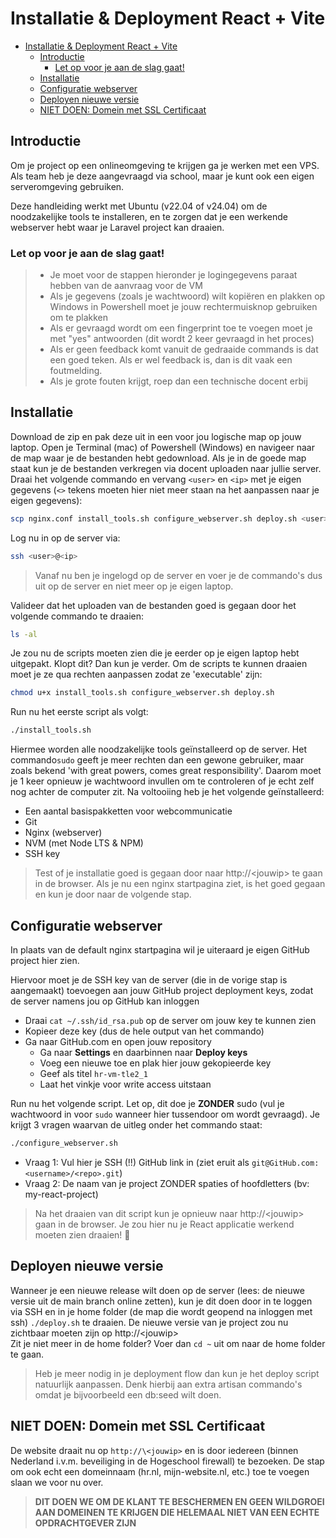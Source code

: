 # Installatie & Deployment React + Vite

- [Installatie \& Deployment React + Vite](#installatie--deployment-react--vite)
  - [Introductie](#introductie)
    - [Let op voor je aan de slag gaat!](#let-op-voor-je-aan-de-slag-gaat)
  - [Installatie](#installatie)
  - [Configuratie webserver](#configuratie-webserver)
  - [Deployen nieuwe versie](#deployen-nieuwe-versie)
  - [NIET DOEN: Domein met SSL Certificaat](#niet-doen-domein-met-ssl-certificaat)

## Introductie

Om je project op een onlineomgeving te krijgen ga je werken met een VPS. Als team heb je deze aangevraagd via school,
maar je kunt ook een eigen serveromgeving gebruiken.

Deze handleiding werkt met Ubuntu (v22.04 of v24.04) om de noodzakelijke tools te installeren, en te zorgen dat je een
werkende webserver hebt waar je Laravel project kan draaien.

### Let op voor je aan de slag gaat!

> - Je moet voor de stappen hieronder je logingegevens paraat hebben van de aanvraag voor de VM
> - Als je gegevens (zoals je wachtwoord) wilt kopiëren en plakken op Windows in Powershell moet je jouw rechtermuisknop
>   gebruiken om te plakken
> - Als er gevraagd wordt om een fingerprint toe te voegen moet je met "yes" antwoorden (dit wordt 2 keer gevraagd in
>   het proces)
> - Als er geen feedback komt vanuit de gedraaide commands is dat een goed teken. Als er wel feedback is, dan is dit
>   vaak een foutmelding.
> - Als je grote fouten krijgt, roep dan een technische docent erbij

## Installatie

Download de zip en pak deze uit in een voor jou logische map op jouw laptop. Open je Terminal (mac) of Powershell
(Windows) en navigeer naar de map waar je de bestanden hebt gedownload. Als je in de goede map staat kun je de bestanden
verkregen via docent uploaden naar jullie server. Draai het volgende commando en vervang `<user>` en `<ip>` met je eigen
gegevens (`<>` tekens moeten hier niet meer staan na het aanpassen naar je eigen gegevens):

```bash
scp nginx.conf install_tools.sh configure_webserver.sh deploy.sh <user>@<ip>:~/
```

Log nu in op de server via:

```bash
ssh <user>@<ip>
```

> Vanaf nu ben je ingelogd op de server en voer je de commando's dus uit op de server en niet meer op je eigen laptop.

Valideer dat het uploaden van de bestanden goed is gegaan door het volgende commando te draaien:

```bash
ls -al
```

Je zou nu de scripts moeten zien die je eerder op je eigen laptop hebt uitgepakt. Klopt dit? Dan kun je verder. Om de
scripts te kunnen draaien moet je ze qua rechten aanpassen zodat ze 'executable' zijn:

```bash
chmod u+x install_tools.sh configure_webserver.sh deploy.sh
```

Run nu het eerste script als volgt:

```bash
./install_tools.sh
```

Hiermee worden alle noodzakelijke tools geïnstalleerd op de server. Het commando`sudo` geeft je meer rechten dan een
gewone gebruiker, maar zoals bekend 'with great powers, comes great responsibility'. Daarom moet je 1 keer opnieuw je
wachtwoord invullen om te controleren of je echt zelf nog achter de computer zit. Na voltooiing heb je het volgende
geïnstalleerd:

- Een aantal basispakketten voor webcommunicatie
- Git
- Nginx (webserver)
- NVM (met Node LTS & NPM)
- SSH key

> Test of je installatie goed is gegaan door naar http://\<jouwip> te gaan in de browser. Als je nu een nginx
> startpagina ziet, is het goed gegaan en kun je door naar de volgende stap.

## Configuratie webserver

In plaats van de default nginx startpagina wil je uiteraard je eigen GitHub project hier zien.

Hiervoor moet je de SSH key van de server (die in de vorige stap is aangemaakt) toevoegen aan jouw GitHub project
deployment keys, zodat de server namens jou op GitHub kan inloggen

- Draai `cat ~/.ssh/id_rsa.pub` op de server om jouw key te kunnen zien
- Kopieer deze key (dus de hele output van het commando)
- Ga naar GitHub.com en open jouw repository
  - Ga naar **Settings** en daarbinnen naar **Deploy keys**
  - Voeg een nieuwe toe en plak hier jouw gekopieerde key
  - Geef als titel `hr-vm-tle2_1`
  - Laat het vinkje voor write access uitstaan

Run nu het volgende script. Let op, dit doe je **ZONDER** sudo (vul je wachtwoord in voor `sudo` wanneer hier tussendoor
om wordt gevraagd). Je krijgt 3 vragen waarvan de uitleg onder het commando staat:

```bash
./configure_webserver.sh
```

- Vraag 1: Vul hier je SSH (!!) GitHub link in (ziet eruit als `git@GitHub.com:<username>/<repo>.git`)
- Vraag 2: De naam van je project ZONDER spaties of hoofdletters (bv: my-react-project)

> Na het draaien van dit script kun je opnieuw naar http://\<jouwip> gaan in de browser. Je zou hier nu je React
> applicatie werkend moeten zien draaien! 🚀

## Deployen nieuwe versie

Wanneer je een nieuwe release wilt doen op de server (lees: de nieuwe versie uit de main branch online zetten), kun je
dit doen door in te loggen via SSH en in je home folder (de map die wordt geopend na inloggen met ssh) `./deploy.sh` te
draaien. De nieuwe versie van je project zou nu zichtbaar moeten zijn op http://\<jouwip>
<br>
Zit je niet meer in de home folder? Voer dan `cd ~` uit om naar de home folder te gaan.

> Heb je meer nodig in je deployment flow dan kun je het deploy script natuurlijk aanpassen. Denk hierbij aan extra
> artisan commando's omdat je bijvoorbeeld een db:seed wilt doen.

## NIET DOEN: Domein met SSL Certificaat

De website draait nu op `http://\<jouwip>` en is door iedereen (binnen Nederland i.v.m. beveiliging in de Hogeschool
firewall) te bezoeken. De stap om ook echt een domeinnaam (hr.nl, mijn-website.nl, etc.) toe te voegen slaan we voor nu
over.

> **DIT DOEN WE OM DE KLANT TE BESCHERMEN EN GEEN WILDGROEI AAN DOMEINEN TE KRIJGEN DIE HELEMAAL NIET VAN EEN ECHTE
> OPDRACHTGEVER ZIJN**
